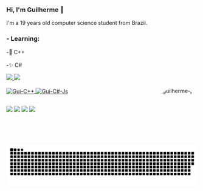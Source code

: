 ### Hi, I'm Guilherme 🌌

I'm a 19 years old computer science student from Brazil.

### - Learning: 

-🌟 C++
<br></br>
-✨ C#

<div>
  <a href="https://github.com/GuilhermeButzke">
  <img height="180em" src="https://github-readme-stats.vercel.app/api?username=GuilhermeButzke&show_icons=true&theme=midnight-purple&include_all_commits=true&count_private=true"/>
  <img height="130em" src="https://github-readme-stats.vercel.app/api/top-langs/?username=GuilhermeButzke&layout=compact&langs_count=7&theme=midnight-purple"/>
</div>
  
 <div style="display: inline_block"><br>
  <img align="center" alt="Gui-C++" height="30" width="40" src="https://cdn.jsdelivr.net/gh/devicons/devicon/icons/cplusplus/cplusplus-original.svg">
  <img align="center" alt="Gui-C#-Js" height="30" width="40" src="https://cdn.jsdelivr.net/gh/devicons/devicon/icons/csharp/csharp-original.svg">
  <img align="right" alt="guilherme-pic" height="150" style="border-radius:50px;" src="https://tenor.com/view/luffy-smile-luffy-giggle-one-piece-luffy-gif-21582589.gif">
</div>
  
  ##
 
<div> 
  <a href = "mailto:butzkeguilherme@gmail.com"><img src="https://img.shields.io/badge/-Gmail-%23333?style=for-the-badge&logo=gmail&logoColor=white" target="_blank"></a>
  <a href="https://www.linkedin.com/in/guilherme-victor-butzke-2b164991/" target="_blank"><img src="https://img.shields.io/badge/-LinkedIn-%230077B5?style=for-the-badge&logo=linkedin&logoColor=white" target="_blank"></a>
  <a href = "https://steamcommunity.com/id/Ruiruiewf/"><img src="https://img.shields.io/badge/-Steam-232633?style=for-the-badge&logo=steam&logoColor=white" target="_blank"></a>
  <a href = "https://twitter.com/ButzkeGuilherme"><img src="https://img.shields.io/badge/Twitter-1DA1F2?style=for-the-badge&logo=twitter&logoColor=white" target="_blank"></a>
  
  ![Snake animation](https://github.com/GuilhermeButzke/GuilhermeButzke/blob/output/github-contribution-grid-snake.svg)
  
</div>
